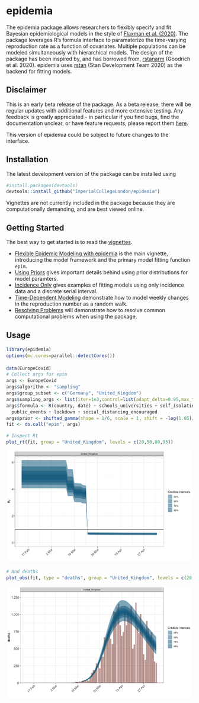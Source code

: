 epidemia
================

The epidemia package allows researchers to flexibly specify and fit
Bayesian epidemiological models in the style of [Flaxman et
al. (2020)](https://www.nature.com/articles/s41586-020-2405-7). The
package leverages R’s formula interface to paramaterize the time-varying
reproduction rate as a function of covariates. Multiple populations can
be modeled simultaneously with hierarchical models. The design of the
package has been inspired by, and has borrowed from,
[rstanarm](https://mc-stan.org/rstanarm/) (Goodrich et al. 2020).
epidemia uses [rstan](https://mc-stan.org/rstan/) (Stan Development Team
2020) as the backend for fitting models.

## Disclaimer

This is an early beta release of the package. As a beta release, there
will be regular updates with additional features and more extensive
testing. Any feedback is greatly appreciated - in particular if you find
bugs, find the documentation unclear, or have feature requests, please
report them
[here](https://github.com/ImperialCollegeLondon/epidemia/issues).

This version of epidemia could be subject to future changes to the
interface.

## Installation

The latest development version of the package can be installed using

``` r
#install.packages(devtools)
devtools::install_github("ImperialCollegeLondon/epidemia")
```

Vignettes are not currently included in the package because they are
computationally demanding, and are best viewed online.

## Getting Started

The best way to get started is to read the
[vignettes](articles/index.html).

  - [Flexible Epidemic Modeling with
    epidemia](articles/introduction.html) is the main vignette,
    introducing the model framework and the primary model fitting
    function `epim`.
  - [Using Priors](articles/priors.html) gives important details behind
    using prior distributions for model paramters.
  - [Incidence Only](articles/IncidenceOnly.html) gives examples of
    fitting models using only incidence data and a discrete serial
    interval.
  - [Time-Dependent Modeling](articles/TimeDependentR.html) demonstrate
    how to model weekly changes in the reproduction number as a random
    walk.
  - [Resolving Problems](articles/ResolvingProblems.html) will
    demonstrate how to resolve common computational problems when using
    the package.

## Usage

``` r
library(epidemia)
options(mc.cores=parallel::detectCores())

data(EuropeCovid)
# Collect args for epim
args <- EuropeCovid
args$algorithm <- "sampling"
args$group_subset <- c("Germany", "United_Kingdom")
args$sampling_args <- list(iter=1e3,control=list(adapt_delta=0.95,max_treedepth=15),seed=12345)
args$formula <- R(country, date) ~ schools_universities + self_isolating_if_ill +
  public_events + lockdown + social_distancing_encouraged
args$prior <- shifted_gamma(shape = 1/6, scale = 1, shift = -log(1.05)/6)
fit <- do.call("epim", args)
```

``` r
# Inspect Rt
plot_rt(fit, group = "United_Kingdom", levels = c(20,50,80,95))
```

![](reference/figures/plot-1.png)<!-- -->

``` r
# And deaths
plot_obs(fit, type = "deaths", group = "United_Kingdom", levels = c(20,50,80,95))
```

![](reference/figures/plot-2.png)<!-- -->
